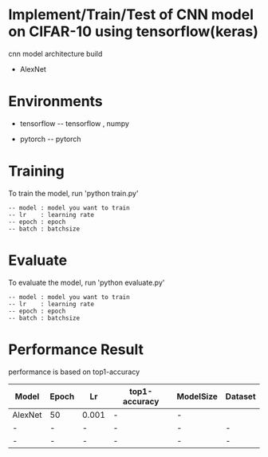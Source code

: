 # Implement/Train/Test of CNN model on CIFAR-10 using tensorflow(keras)
cnn model architecture build
- AlexNet

# Environments
- tensorflow
-- tensorflow , numpy

- pytorch
-- pytorch

# Training

To train the model, run 'python train.py'
```
-- model : model you want to train
-- lr    : learning rate
-- epoch : epoch
-- batch : batchsize
```

# Evaluate

To evaluate the model, run 'python evaluate.py'
```
-- model : model you want to train
-- lr    : learning rate
-- epoch : epoch
-- batch : batchsize
```

# Performance Result
performance is based on top1-accuracy

Model|Epoch|Lr|top1-accuracy|ModelSize|Dataset|
---|---|---|---|---|---|
AlexNet|50|0.001|-|-|
-|-|-|-|-|-|
-|-|-|-|-|-|
